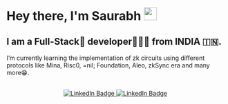 <h1>Hey there, I'm Saurabh <img src="https://media.giphy.com/media/hvRJCLFzcasrR4ia7z/giphy.gif" width="30px"/></h1>

<!--
<p align="center"><img src="https://pbs.twimg.com/profile_images/1468922298262425600/8YPNr2c1_400x400.jpg" width="250"/></p>

**Saurabhpatil-dev/Saurabhpatil-dev** is a ✨ _special_ ✨ repository because its `README.md` (this file) appears on your GitHub profile.

Here are some ideas to get you started:

- 🔭 I’m currently working on ...
- 🌱 I’m currently learning ...
- 👯 I’m looking to collaborate on ...
- 🤔 I’m looking for help with ...
- 💬 Ask me about ...
- 📫 How to reach me: ...
- 😄 Pronouns: ...
- ⚡ Fun fact: ...
-->
<h2>I am a Full-Stack📝 developer🧑🏻‍💻 from INDIA 🇮🇳. </h2>
<p> I’m currently learning the implementation of zk circuits using different protocols like Mina, Risc0, =nil; Foundation, Aleo, zkSync era  and many more😁.</p><br>

<div id="badges" align="center">
  <a href="https://www.linkedin.com/in/saurabhpatil-dev/">
  <img src="https://img.shields.io/badge/LinkedIn-blue?style=for-the-badge&logo=linkedin&logoColor=white" alt="LinkedIn Badge"/>
  </a>
  <a href="https://learnweb3.io/profiles/SaurabhPatil">
  <img src="https://img.shields.io/badge/LearnWeb3DAO-purple?style=for-the-badge" alt="LinkedIn Badge"/>
  </a>
</div>







